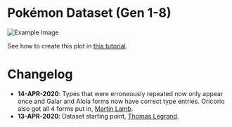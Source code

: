 # Pokémon Dataset (Gen 1-8)

![Example Image](example.gif)

See how to create this plot in [this tutorial](https://shahinrostami.com/posts/statistics/data-is-beautiful/co-occurrence-of-pokemon-types-gen-8-with-chord-diagrams/).

# Changelog

- **14-APR-2020**: Types that were erroneously repeated now only appear once and Galar and Alola forms now have correct type entries. Oricorio also got all 4 forms put in, [Martin Lamb](#).
- **13-APR-2020**: Dataset starting point, [Thomas Legrand](https://www.kaggle.com/tlegrand/pokemon-with-stats-generation-8).
